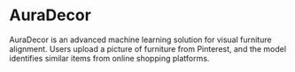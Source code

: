 # AuraDecor
AuraDecor  is an advanced machine learning solution for visual furniture alignment. Users upload a picture of furniture from Pinterest, and the model identifies similar items from online shopping platforms. 
